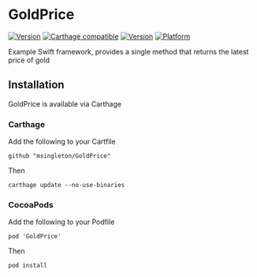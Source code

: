 # GoldPrice

[![Version](https://img.shields.io/github/v/tag/msingleton/GoldPrice?label=version)](https://img.shields.io/github/v/tag/msingleton/GoldPrice?label=version)
[![Carthage compatible](https://img.shields.io/badge/Carthage-compatible-4BC51D.svg?style=flat)](https://github.com/Carthage/Carthage)
[![Version](http://img.shields.io/cocoapods/v/GoldPrice.svg)](http://cocoapods.org/?q=GoldPrice)
[![Platform](https://img.shields.io/cocoapods/p/GoldPrice)](http://cocoapods.org/?q=GoldPrice)

Example Swift framework, provides a single method that returns the latest price of gold

## Installation

GoldPrice is available via Carthage

### Carthage

Add the following to your Cartfile

```
github "msingleton/GoldPrice"
```

Then

```
carthage update --no-use-binaries
```

### CocoaPods

Add the following to your Podfile

```
pod 'GoldPrice'
```

Then
```
pod install
```
